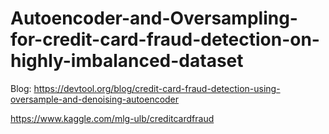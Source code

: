 # Autoencoder-and-Oversampling-for-credit-card-fraud-detection-on-highly-imbalanced-dataset

Blog: https://devtool.org/blog/credit-card-fraud-detection-using-oversample-and-denoising-autoencoder


https://www.kaggle.com/mlg-ulb/creditcardfraud

